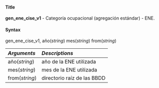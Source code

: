 #### Title
**gen_ene_cise_v1** - Categoría ocupacional (agregación estándar) - ENE.

#### Syntax

gen_ene_cise_v1, año(*string*) mes(*string*) from(*string*)

 *Arguments* | *Descriptions*
 :--- | :---
 año(*string*) | año de la ENE utilizada
 mes(*string*) | mes de la ENE utilizada
 from(*string*) | directorio raíz de las BBDD
